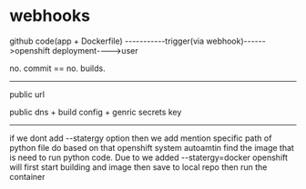 # webhooks
github code(app + Dockerfile) -----------trigger(via webhook)------>openshift deployment---->user

no. commit == no. builds.
***********************************************************************************************************************************
public url 

public dns + build config + genric secrets key  
************************************************************************************************************************************
if we dont add --statergy option then we add mention specific path of python file do based on that openshift system autoamtin find the image that is need to run python code.
Due to we added --statergy=docker openshift will first start building and image then save to local repo then run the container
